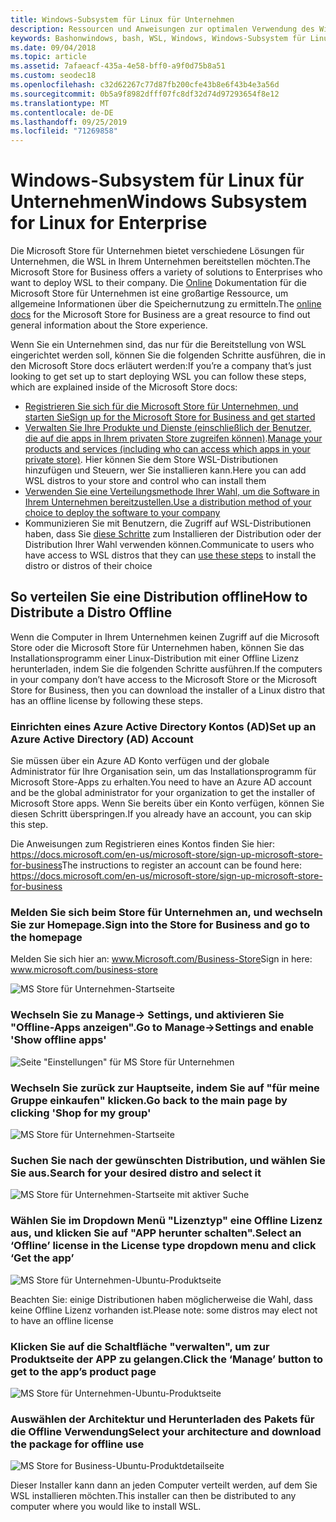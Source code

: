 ```yaml
---
title: Windows-Subsystem für Linux für Unternehmen
description: Ressourcen und Anweisungen zur optimalen Verwendung des Windows-Subsystems für Linux in einer Unternehmensumgebung.
keywords: Bashonwindows, bash, WSL, Windows, Windows-Subsystem für Linux, windowssubsystem, Ubuntu, Debian, SuSE, Windows 10, Enterprise, Bereitstellung, offline, Verpacken, speichern, Vertrieb, Installation, Installation
ms.date: 09/04/2018
ms.topic: article
ms.assetid: 7afaeacf-435a-4e58-bff0-a9f0d75b8a51
ms.custom: seodec18
ms.openlocfilehash: c32d62267c77d87fb200cfe43b8e6f43b4e3a56d
ms.sourcegitcommit: 0b5a9f8982dfff07fc8df32d74d97293654f8e12
ms.translationtype: MT
ms.contentlocale: de-DE
ms.lasthandoff: 09/25/2019
ms.locfileid: "71269858"
---
```

# <a name="windows-subsystem-for-linux-for-enterprise"></a><span data-ttu-id="ea75e-104">Windows-Subsystem für Linux für Unternehmen</span><span class="sxs-lookup"><span data-stu-id="ea75e-104">Windows Subsystem for Linux for Enterprise</span></span>

<span data-ttu-id="ea75e-105">Die Microsoft Store für Unternehmen bietet verschiedene Lösungen für Unternehmen, die WSL in Ihrem Unternehmen bereitstellen möchten.</span><span class="sxs-lookup"><span data-stu-id="ea75e-105">The Microsoft Store for Business offers a variety of solutions to Enterprises who want to deploy WSL to their company.</span></span> <span data-ttu-id="ea75e-106">Die [Online](https://docs.microsoft.com/en-us/microsoft-store/) Dokumentation für die Microsoft Store für Unternehmen ist eine großartige Ressource, um allgemeine Informationen über die Speichernutzung zu ermitteln.</span><span class="sxs-lookup"><span data-stu-id="ea75e-106">The [online docs](https://docs.microsoft.com/en-us/microsoft-store/) for the Microsoft Store for Business are a great resource to find out general information about the Store experience.</span></span>

<span data-ttu-id="ea75e-107">Wenn Sie ein Unternehmen sind, das nur für die Bereitstellung von WSL eingerichtet werden soll, können Sie die folgenden Schritte ausführen, die in den Microsoft Store docs erläutert werden:</span><span class="sxs-lookup"><span data-stu-id="ea75e-107">If you’re a company that’s just looking to get set up to start deploying WSL you can follow these steps, which are explained inside of the Microsoft Store docs:</span></span>

* [<span data-ttu-id="ea75e-108">Registrieren Sie sich für die Microsoft Store für Unternehmen, und starten Sie</span><span class="sxs-lookup"><span data-stu-id="ea75e-108">Sign up for the Microsoft Store for Business and get started</span></span>](https://docs.microsoft.com/en-us/microsoft-store/sign-up-microsoft-store-for-business-overview)
* <span data-ttu-id="ea75e-109">[Verwalten Sie Ihre Produkte und Dienste (einschließlich der Benutzer, die auf die apps in Ihrem privaten Store zugreifen können)](https://docs.microsoft.com/en-us/microsoft-store/manage-apps-microsoft-store-for-business-overview).</span><span class="sxs-lookup"><span data-stu-id="ea75e-109">[Manage your products and services (including who can access which apps in your private store)](https://docs.microsoft.com/en-us/microsoft-store/manage-apps-microsoft-store-for-business-overview).</span></span> <span data-ttu-id="ea75e-110">Hier können Sie dem Store WSL-Distributionen hinzufügen und Steuern, wer Sie installieren kann.</span><span class="sxs-lookup"><span data-stu-id="ea75e-110">Here you can add WSL distros to your store and control who can install them</span></span>
* [<span data-ttu-id="ea75e-111">Verwenden Sie eine Verteilungsmethode Ihrer Wahl, um die Software in Ihrem Unternehmen bereitzustellen.</span><span class="sxs-lookup"><span data-stu-id="ea75e-111">Use a distribution method of your choice to deploy the software to your company</span></span>](https://docs.microsoft.com/en-us/microsoft-store/distribute-apps-to-your-employees-microsoft-store-for-business)
* <span data-ttu-id="ea75e-112">Kommunizieren Sie mit Benutzern, die Zugriff auf WSL-Distributionen haben, dass Sie [diese Schritte](https://docs.microsoft.com/en-us/windows/wsl/install-win10) zum Installieren der Distribution oder der Distribution Ihrer Wahl verwenden können.</span><span class="sxs-lookup"><span data-stu-id="ea75e-112">Communicate to users who have access to WSL distros that they can [use these steps](https://docs.microsoft.com/en-us/windows/wsl/install-win10) to install the distro or distros of their choice</span></span> 

## <a name="how-to-distribute-a-distro-offline"></a><span data-ttu-id="ea75e-113">So verteilen Sie eine Distribution offline</span><span class="sxs-lookup"><span data-stu-id="ea75e-113">How to Distribute a Distro Offline</span></span>

<span data-ttu-id="ea75e-114">Wenn die Computer in Ihrem Unternehmen keinen Zugriff auf die Microsoft Store oder die Microsoft Store für Unternehmen haben, können Sie das Installationsprogramm einer Linux-Distribution mit einer Offline Lizenz herunterladen, indem Sie die folgenden Schritte ausführen.</span><span class="sxs-lookup"><span data-stu-id="ea75e-114">If the computers in your company don’t have access to the Microsoft Store or the Microsoft Store for Business, then you can download the installer of a Linux distro that has an offline license by following these steps.</span></span> 

### <a name="set-up-an-azure-active-directory-ad-account"></a><span data-ttu-id="ea75e-115">Einrichten eines Azure Active Directory Kontos (AD)</span><span class="sxs-lookup"><span data-stu-id="ea75e-115">Set up an Azure Active Directory (AD) Account</span></span> 

<span data-ttu-id="ea75e-116">Sie müssen über ein Azure AD Konto verfügen und der globale Administrator für Ihre Organisation sein, um das Installationsprogramm für Microsoft Store-Apps zu erhalten.</span><span class="sxs-lookup"><span data-stu-id="ea75e-116">You need to have an Azure AD account and be the global administrator for your organization to get the installer of Microsoft Store apps.</span></span> <span data-ttu-id="ea75e-117">Wenn Sie bereits über ein Konto verfügen, können Sie diesen Schritt überspringen.</span><span class="sxs-lookup"><span data-stu-id="ea75e-117">If you already have an account, you can skip this step.</span></span>

<span data-ttu-id="ea75e-118">Die Anweisungen zum Registrieren eines Kontos finden Sie hier: https://docs.microsoft.com/en-us/microsoft-store/sign-up-microsoft-store-for-business</span><span class="sxs-lookup"><span data-stu-id="ea75e-118">The instructions to register an account can be found here: https://docs.microsoft.com/en-us/microsoft-store/sign-up-microsoft-store-for-business</span></span>

### <a name="sign-into-the-store-for-business-and-go-to-the-homepage"></a><span data-ttu-id="ea75e-119">Melden Sie sich beim Store für Unternehmen an, und wechseln Sie zur Homepage.</span><span class="sxs-lookup"><span data-stu-id="ea75e-119">Sign into the Store for Business and go to the homepage</span></span>
<span data-ttu-id="ea75e-120">Melden Sie sich hier an: www.Microsoft.com/Business-Store</span><span class="sxs-lookup"><span data-stu-id="ea75e-120">Sign in here: www.microsoft.com/business-store</span></span>

![MS Store für Unternehmen-Startseite](media/offlineinstallscreens/1-screen.png)

### <a name="go-to-manage-settings-and-enable-show-offline-apps"></a><span data-ttu-id="ea75e-122">Wechseln Sie zu Manage-> Settings, und aktivieren Sie "Offline-Apps anzeigen".</span><span class="sxs-lookup"><span data-stu-id="ea75e-122">Go to Manage->Settings and enable 'Show offline apps'</span></span>

![Seite "Einstellungen" für MS Store für Unternehmen](media/offlineinstallscreens/2-screen.png)

### <a name="go-back-to-the-main-page-by-clicking-shop-for-my-group"></a><span data-ttu-id="ea75e-124">Wechseln Sie zurück zur Hauptseite, indem Sie auf "für meine Gruppe einkaufen" klicken.</span><span class="sxs-lookup"><span data-stu-id="ea75e-124">Go back to the main page by clicking 'Shop for my group'</span></span>

![MS Store für Unternehmen-Startseite](media/offlineinstallscreens/1-screen.png)

### <a name="search-for-your-desired-distro-and-select-it"></a><span data-ttu-id="ea75e-126">Suchen Sie nach der gewünschten Distribution, und wählen Sie Sie aus.</span><span class="sxs-lookup"><span data-stu-id="ea75e-126">Search for your desired distro and select it</span></span>

![MS Store für Unternehmen-Startseite mit aktiver Suche](media/offlineinstallscreens/3-screen.png)

### <a name="select-an-offline-license-in-the-license-type-dropdown-menu-and-click-get-the-app"></a><span data-ttu-id="ea75e-128">Wählen Sie im Dropdown Menü "Lizenztyp" eine Offline Lizenz aus, und klicken Sie auf "APP herunter schalten".</span><span class="sxs-lookup"><span data-stu-id="ea75e-128">Select an ‘Offline’ license in the License type dropdown menu and click ‘Get the app’</span></span>

![MS Store für Unternehmen-Ubuntu-Produktseite](media/offlineinstallscreens/4-screen.png)

<span data-ttu-id="ea75e-130">Beachten Sie: einige Distributionen haben möglicherweise die Wahl, dass keine Offline Lizenz vorhanden ist.</span><span class="sxs-lookup"><span data-stu-id="ea75e-130">Please note: some distros may elect not to have an offline license</span></span>

### <a name="click-the-manage-button-to-get-to-the-apps-product-page"></a><span data-ttu-id="ea75e-131">Klicken Sie auf die Schaltfläche "verwalten", um zur Produktseite der APP zu gelangen.</span><span class="sxs-lookup"><span data-stu-id="ea75e-131">Click the ‘Manage’ button to get to the app’s product page</span></span>

![MS Store für Unternehmen-Ubuntu-Produktseite](media/offlineinstallscreens/5-screen.png)

### <a name="select-your-architecture-and-download-the-package-for-offline-use"></a><span data-ttu-id="ea75e-133">Auswählen der Architektur und Herunterladen des Pakets für die Offline Verwendung</span><span class="sxs-lookup"><span data-stu-id="ea75e-133">Select your architecture and download the package for offline use</span></span>

![MS Store for Business-Ubuntu-Produktdetailseite](media/offlineinstallscreens/6-screen.png)

<span data-ttu-id="ea75e-135">Dieser Installer kann dann an jeden Computer verteilt werden, auf dem Sie WSL installieren möchten.</span><span class="sxs-lookup"><span data-stu-id="ea75e-135">This installer can then be distributed to any computer where you would like to install WSL.</span></span>